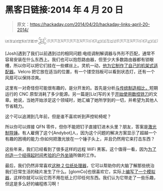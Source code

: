 # 黑客日链接:2014 年 4 月 20 日

> 原文：<https://hackaday.com/2014/04/20/hackaday-links-april-20-2014/>

![hackaday-links-chain](img/da184e9bde007f88b719f5aafc440574.png)

[Josh]遇到了我们以前遇到过的相同问题:电缆调制解调器与外形不匹配，通常不容易安装在什么东西上。我们也可以抱怨路由器，但至少大多数路由器都有锁眼槽，所以你可以把它们挂在一些螺丝上。灵机一动，[他为它制作了自己的机架式适配器](http://610bob.com/?p=148)。Velcro 把它放在适当的位置，有一个镂空挡板可以看到状态灯，还有一个风扇可以保持凉爽。

这里有一对奇怪但可能很有趣的，是分开发的。首先是分析[与传统制造相比，](http://www.lowtechmagazine.com/2014/03/how-sustainable-is-digital-fabrication.html)短期运行的 CNC 原型消耗了多少能源。另一篇是[Liz]写的关于[开始使用数控铣刀](http://rettgergalactic.com/blog/2014/04/getting-started-with-cnc-router-bits/)的文章。她说，当她开始涉足这个领域时，她汇编了她所学到的一切，并希望为其他人节省精力。

这个可以追溯到几年前，但是谁不喜欢听到声控轮椅呢？

所以你可以焊接 QFN 零件，但你不能把钉子直接钉进木头里？朋友，答案是[激光制导锤](http://www.instructables.com/id/Laser-Guided-Hammer/)。有人雇佣了这个[Andybot]人，因为这个问题的解决方案显示了超越一个有趣的困境的能力:你如何把激光放在一个锤子头上，并且仍然用它来打击东西？

这些年来，我们已经看到了很多这样的远程 WiFi 黑客。这个值得一看，因为[为了创造一个经得起时间考验的户外坐骑](http://projects.hascomp.net/RB411/)所做的工作。

最后，我们仍然非常喜欢[这种 2 位纸处理器](http://hackaday.com/2010/09/23/2-bit-paper-processor-teaches-how-they-work/)，它可以帮助你的大脑了解那些统治我们日常生活的硅片发生了什么。[glomCo]也很喜欢它，实际上[编写了一个模拟器](https://github.com/glomCo/Paper-processor-emulator)，这样你就可以玩它而不用在纸上打印任何东西。我们认为它带走了一些乐趣，但这是多么好的编程练习啊！